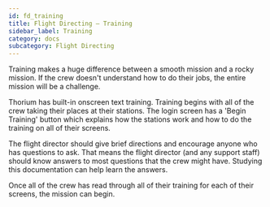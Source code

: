```yaml
---
id: fd_training
title: Flight Directing — Training
sidebar_label: Training
category: docs
subcategory: Flight Directing
---
```


Training makes a huge difference between a smooth mission and a rocky mission.
If the crew doesn't understand how to do their jobs, the entire mission will be
a challenge.

Thorium has built-in onscreen text training. Training begins with all of the
crew taking their places at their stations. The login screen has a 'Begin
Training' button which explains how the stations work and how to do the training
on all of their screens.

The flight director should give brief directions and encourage anyone who has
questions to ask. That means the flight director (and any support staff) should
know answers to most questions that the crew might have. Studying this
documentation can help learn the answers.

Once all of the crew has read through all of their training for each of their
screens, the mission can begin.
